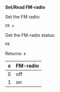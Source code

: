 __Set/Read FM-radio__

Set the FM radio:

	FR x

Get the FM-radio status:

	FR

Returns: x
	
|x|FM-radio
|---|---|
|0|off
|1|on

